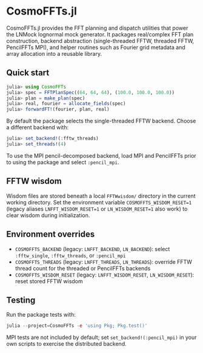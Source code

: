 # CosmoFFTs.jl

CosmoFFTs.jl provides the FFT planning and dispatch utilities that power the LNMock lognormal mock generator. It packages real/complex FFT plan construction, backend abstraction (single-threaded FFTW, threaded FFTW, PencilFFTs MPI), and helper routines such as Fourier grid metadata and array allocation into a reusable library.

## Quick start

```julia
julia> using CosmoFFTs
julia> spec = FFTPlanSpec((64, 64, 64), (100.0, 100.0, 100.0))
julia> plan = make_plan(spec)
julia> real, fourier = allocate_fields(spec)
julia> forwardFT!(fourier, plan, real)
```

By default the package selects the single-threaded FFTW backend. Choose a different backend with:

```julia
julia> set_backend!(:fftw_threads)
julia> set_threads!(4)
```

To use the MPI pencil-decomposed backend, load MPI and PencilFFTs prior to using the package and select `:pencil_mpi`.

## FFTW wisdom

Wisdom files are stored beneath a local `FFTWwisdom/` directory in the current working directory. Set the environment variable `COSMOFFTS_WISDOM_RESET=1` (legacy aliases `LNFFT_WISDOM_RESET=1` or `LN_WISDOM_RESET=1` also work) to clear wisdom during initialization.

## Environment overrides

- `COSMOFFTS_BACKEND` (legacy: `LNFFT_BACKEND`, `LN_BACKEND`): select `:fftw_single`, `:fftw_threads`, or `:pencil_mpi`
- `COSMOFFTS_THREADS` (legacy: `LNFFT_THREADS`, `LN_THREADS`): override FFTW thread count for the threaded or PencilFFTs backends
- `COSMOFFTS_WISDOM_RESET` (legacy: `LNFFT_WISDOM_RESET`, `LN_WISDOM_RESET`): reset stored FFTW wisdom

## Testing

Run the package tests with:

```julia
julia --project=CosmoFFTs -e 'using Pkg; Pkg.test()'
```

MPI tests are not included by default; set `set_backend!(:pencil_mpi)` in your own scripts to exercise the distributed backend.
